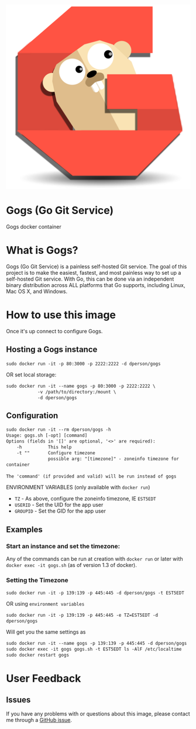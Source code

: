 [![logo](https://raw.githubusercontent.com/dperson/gogs/master/logo.png)](http://gogs.io/)

# Gogs (Go Git Service)

Gogs docker container

# What is Gogs?

Gogs (Go Git Service) is a painless self-hosted Git service. The goal of this
project is to make the easiest, fastest, and most painless way to set up a
self-hosted Git service. With Go, this can be done via an independent binary
distribution across ALL platforms that Go supports, including Linux, Mac OS X,
and Windows.

# How to use this image

Once it's up connect to configure Gogs.

## Hosting a Gogs instance

    sudo docker run -it -p 80:3000 -p 2222:2222 -d dperson/gogs

OR set local storage:

    sudo docker run -it --name gogs -p 80:3000 -p 2222:2222 \
                -v /path/to/directory:/mount \
                -d dperson/gogs

## Configuration

    sudo docker run -it --rm dperson/gogs -h
    Usage: gogs.sh [-opt] [command]
    Options (fields in '[]' are optional, '<>' are required):
        -h          This help
        -t ""       Configure timezone
                    possible arg: "[timezone]" - zoneinfo timezone for container

    The 'command' (if provided and valid) will be run instead of gogs

ENVIRONMENT VARIABLES (only available with `docker run`)

 * `TZ` - As above, configure the zoneinfo timezone, IE `EST5EDT`
 * `USERID` - Set the UID for the app user
 * `GROUPID` - Set the GID for the app user

## Examples

### Start an instance and set the timezone:

Any of the commands can be run at creation with `docker run` or later with
`docker exec -it gogs.sh` (as of version 1.3 of docker).

### Setting the Timezone

    sudo docker run -it -p 139:139 -p 445:445 -d dperson/gogs -t EST5EDT

OR using `environment variables`

    sudo docker run -it -p 139:139 -p 445:445 -e TZ=EST5EDT -d dperson/gogs

Will get you the same settings as

    sudo docker run -it --name gogs -p 139:139 -p 445:445 -d dperson/gogs
    sudo docker exec -it gogs gogs.sh -t EST5EDT ls -AlF /etc/localtime
    sudo docker restart gogs

# User Feedback

## Issues

If you have any problems with or questions about this image, please contact me
through a [GitHub issue](https://github.com/dperson/gogs/issues).